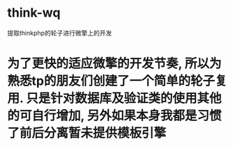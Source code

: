 # think-wq
提取thinkphp的轮子进行微擎上的开发

# 为了更快的适应微擎的开发节奏, 所以为熟悉tp的朋友们创建了一个简单的轮子复用. 只是针对数据库及验证类的使用其他的可自行增加, 另外如果本身我都是习惯了前后分离暂未提供模板引擎
